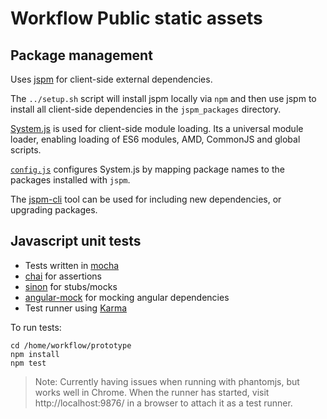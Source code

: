 # Workflow Public static assets


## Package management
Uses [jspm](http://jspm.io) for client-side external dependencies.

The `../setup.sh` script will install jspm locally via `npm` and then use
jspm to install all client-side dependencies in the `jspm_packages` directory.

[System.js](https://github.com/systemjs/systemjs) is used for client-side
module loading. Its a universal module loader, enabling loading of ES6 modules,
AMD, CommonJS and global scripts.

[`config.js`](config.js) configures System.js by mapping package names to the
packages installed with `jspm`.

The [jspm-cli](https://github.com/jspm/jspm-cli) tool can be used for
including new dependencies, or upgrading packages.

## Javascript unit tests
- Tests written in [mocha](http://visionmedia.github.io/mocha/)
- [chai](http://chaijs.com/) for assertions
- [sinon](http://sinonjs.org/) for stubs/mocks
- [angular-mock](https://code.angularjs.org/1.2.20/docs/api/ngMock) for mocking angular dependencies
- Test runner using [Karma](http://karma-runner.github.io/)

To run tests:

    cd /home/workflow/prototype
    npm install
    npm test

> Note: Currently having issues when running with phantomjs, but works well in Chrome.
> When the runner has started, visit http://localhost:9876/ in a browser to attach it as a test runner.

